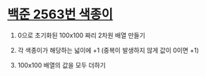 # [백준 2563번 색종이](https://www.acmicpc.net/problem/2563)

1. 0으로 초기화된 100x100 짜리 2차원 배열 만들기

2. 각 색종이가 해당하는 넓이에 +1 (중복이 발생하지 않게 값이 0이면 +1)

3. 100x100 배열의 값을 모두 더하기
